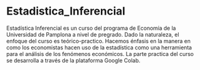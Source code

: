 # Estadistica_Inferencial

Estadística Inferencial es un curso del programa de Economía de la Universidad de Pamplona a nivel de pregrado. Dado la naturaleza, el enfoque del curso es teórico-practico. Hacemos énfasis en la manera en como los economistas hacen uso de la estadística como una herramienta para el análisis de los fenómenos económicos. La parte practica del curso se desarrolla a través de la plataforma Google Colab.  
 
